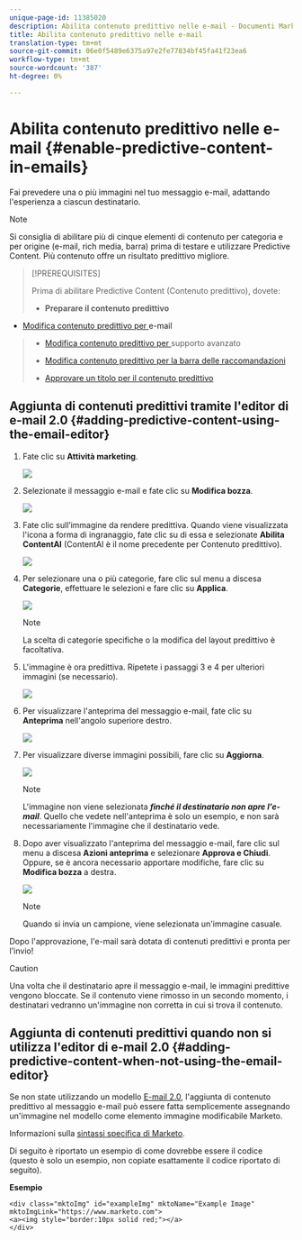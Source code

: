 ```yaml
---
unique-page-id: 11385020
description: Abilita contenuto predittivo nelle e-mail - Documenti Marketo - Documentazione prodotto
title: Abilita contenuto predittivo nelle e-mail
translation-type: tm+mt
source-git-commit: 06e0f5489e6375a97e2fe77834bf45fa41f23ea6
workflow-type: tm+mt
source-wordcount: '387'
ht-degree: 0%

---
```



# Abilita contenuto predittivo nelle e-mail {#enable-predictive-content-in-emails}

Fai prevedere una o più immagini nel tuo messaggio e-mail, adattando l&#39;esperienza a ciascun destinatario.

>[!NOTE]
>
>Si consiglia di abilitare più di cinque elementi di contenuto per categoria e per origine (e-mail, rich media, barra) prima di testare e utilizzare Predictive Content. Più contenuto offre un risultato predittivo migliore.

>[!PREREQUISITES]
>
>Prima di abilitare Predictive Content (Contenuto predittivo), dovete:
>
>* **Preparare il contenuto predittivo**
   >
   >   
   * [Modifica contenuto predittivo per ](/help/marketo/product-docs/predictive-content/working-with-predictive-content/edit-predictive-content-for-emails.md) e-mail
   >   * [Modifica contenuto predittivo per ](/help/marketo/product-docs/predictive-content/working-with-predictive-content/edit-predictive-content-for-rich-media.md) supporto avanzato
   >   * [Modifica contenuto predittivo per la barra delle raccomandazioni](/help/marketo/product-docs/predictive-content/working-with-predictive-content/edit-predictive-content-for-the-recommendation-bar.md)
>
>* [Approvare un titolo per il contenuto predittivo](/help/marketo/product-docs/predictive-content/working-with-all-content/approve-a-title-for-predictive-content.md)


## Aggiunta di contenuti predittivi tramite l&#39;editor di e-mail 2.0 {#adding-predictive-content-using-the-email-editor}

1. Fate clic su **Attività marketing**.

   ![](assets/one.png)

1. Selezionate il messaggio e-mail e fate clic su **Modifica bozza**.

   ![](assets/two.png)

1. Fate clic sull’immagine da rendere predittiva. Quando viene visualizzata l&#39;icona a forma di ingranaggio, fate clic su di essa e selezionate **Abilita ContentAI** (ContentAI è il nome precedente per Contenuto predittivo).

   ![](assets/three.png)

1. Per selezionare una o più categorie, fare clic sul menu a discesa **Categorie**, effettuare le selezioni e fare clic su **Applica**.

   ![](assets/four.png)

   >[!NOTE]
   >
   >La scelta di categorie specifiche o la modifica del layout predittivo è facoltativa.

1. L&#39;immagine è ora predittiva. Ripetete i passaggi 3 e 4 per ulteriori immagini (se necessario).

   ![](assets/five.png)

1. Per visualizzare l&#39;anteprima del messaggio e-mail, fate clic su **Anteprima** nell&#39;angolo superiore destro.

   ![](assets/six.png)

1. Per visualizzare diverse immagini possibili, fare clic su **Aggiorna**.

   ![](assets/seven.png)

   >[!NOTE]
   >
   >L&#39;immagine non viene selezionata **_finché il destinatario non apre l&#39;e-mail_**. Quello che vedete nell&#39;anteprima è solo un esempio, e non sarà necessariamente l&#39;immagine che il destinatario vede.

1. Dopo aver visualizzato l&#39;anteprima del messaggio e-mail, fare clic sul menu a discesa **Azioni anteprima** e selezionare **Approva e Chiudi**. Oppure, se è ancora necessario apportare modifiche, fare clic su **Modifica bozza** a destra.

   ![](assets/eight.png)

   >[!NOTE]
   >
   >Quando si invia un campione, viene selezionata un&#39;immagine casuale.

Dopo l&#39;approvazione, l&#39;e-mail sarà dotata di contenuti predittivi e pronta per l&#39;invio!

>[!CAUTION]
>
>Una volta che il destinatario apre il messaggio e-mail, le immagini predittive vengono bloccate. Se il contenuto viene rimosso in un secondo momento, i destinatari vedranno un&#39;immagine non corretta in cui si trova il contenuto.

## Aggiunta di contenuti predittivi quando non si utilizza l&#39;editor di e-mail 2.0 {#adding-predictive-content-when-not-using-the-email-editor}

Se non state utilizzando un modello [E-mail 2.0](/help/marketo/product-docs/email-marketing/general/email-editor-2/email-editor-v2-0-overview.md), l&#39;aggiunta di contenuto predittivo al messaggio e-mail può essere fatta semplicemente assegnando un&#39;immagine nel modello come elemento immagine modificabile Marketo.

Informazioni sulla [sintassi specifica di Marketo](/help/marketo/product-docs/email-marketing/general/email-editor-2/email-template-syntax.md#elements).

Di seguito è riportato un esempio di come dovrebbe essere il codice (questo è solo un esempio, non copiate esattamente il codice riportato di seguito).

**Esempio**

```example
<div class="mktoImg" id="exampleImg" mktoName="Example Image" mktoImgLink="https://www.marketo.com">  
<a><img style="border:10px solid red;"></a>  
</div>
```
